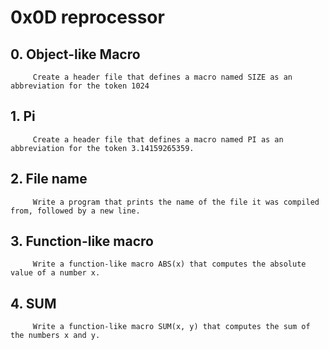 #  0x0D reprocessor
##  0. Object-like Macro
		 Create a header file that defines a macro named SIZE as an abbreviation for the token 1024
##  1. Pi
		 Create a header file that defines a macro named PI as an abbreviation for the token 3.14159265359.
##  2. File name
		 Write a program that prints the name of the file it was compiled from, followed by a new line.
##  3. Function-like macro
		 Write a function-like macro ABS(x) that computes the absolute value of a number x.
##  4. SUM
		 Write a function-like macro SUM(x, y) that computes the sum of the numbers x and y.
